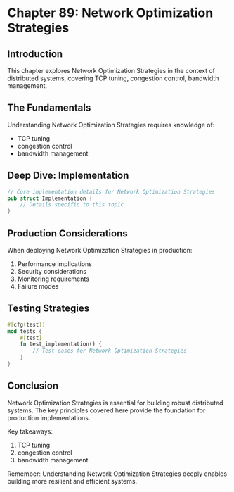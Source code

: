 # Chapter 89: Network Optimization Strategies

## Introduction

This chapter explores Network Optimization Strategies in the context of distributed systems, covering TCP tuning, congestion control, bandwidth management.

## The Fundamentals

Understanding Network Optimization Strategies requires knowledge of:
- TCP tuning
-  congestion control
-  bandwidth management

## Deep Dive: Implementation

```rust
// Core implementation details for Network Optimization Strategies
pub struct Implementation {
    // Details specific to this topic
}
```

## Production Considerations

When deploying Network Optimization Strategies in production:
1. Performance implications
2. Security considerations
3. Monitoring requirements
4. Failure modes

## Testing Strategies

```rust
#[cfg(test)]
mod tests {
    #[test]
    fn test_implementation() {
        // Test cases for Network Optimization Strategies
    }
}
```

## Conclusion

Network Optimization Strategies is essential for building robust distributed systems. The key principles covered here provide the foundation for production implementations.

Key takeaways:
1. TCP tuning
1.  congestion control
1.  bandwidth management

Remember: Understanding Network Optimization Strategies deeply enables building more resilient and efficient systems.
